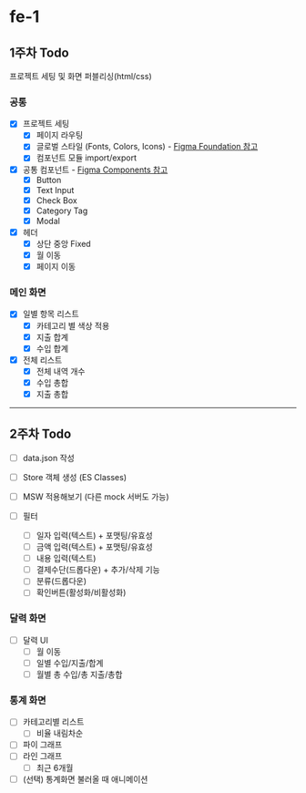 # fe-1

## 1주차 Todo

프로젝트 세팅 및 화면 퍼블리싱(html/css)

### 공통

- [x] 프로젝트 세팅
  - [x] 페이지 라우팅
  - [x] 글로벌 스타일 (Fonts, Colors, Icons) - [Figma Foundation 참고](https://www.figma.com/design/feQNFVR3cniIfF1u0DSqxM/WEB_%EA%B0%80%EA%B3%84%EB%B6%80%EC%84%9C%EB%B9%84%EC%8A%A4?node-id=9748-28199)
  - [x] 컴포넌트 모듈 import/export
- [x] 공통 컴포넌트 - [Figma Components 참고](https://www.figma.com/design/feQNFVR3cniIfF1u0DSqxM/WEB_%EA%B0%80%EA%B3%84%EB%B6%80%EC%84%9C%EB%B9%84%EC%8A%A4?node-id=41-67)
  - [x] Button
  - [x] Text Input
  - [x] Check Box
  - [x] Category Tag
  - [x] Modal
- [x] 헤더
  - [x] 상단 중앙 Fixed
  - [x] 월 이동
  - [x] 페이지 이동

### 메인 화면

- [x] 일별 항목 리스트
  - [x] 카테고리 별 색상 적용
  - [x] 지출 합계
  - [x] 수입 합계
- [x] 전체 리스트
  - [x] 전체 내역 개수
  - [x] 수입 총합
  - [x] 지출 총합

---

## 2주차 Todo

- [ ] data.json 작성
- [ ] Store 객체 생성 (ES Classes)
- [ ] MSW 적용해보기 (다른 mock 서버도 가능)

- [ ] 필터
  - [ ] 일자 입력(텍스트) + 포맷팅/유효성
  - [ ] 금액 입력(텍스트) + 포맷팅/유효성
  - [ ] 내용 입력(텍스트)
  - [ ] 결제수단(드롭다운) + 추가/삭제 기능
  - [ ] 분류(드롭다운)
  - [ ] 확인버튼(활성화/비활성화)

### 달력 화면

- [ ] 달력 UI
  - [ ] 월 이동
  - [ ] 일별 수입/지출/합계
  - [ ] 월별 총 수입/총 지출/총합

### 통계 화면

- [ ] 카테고리별 리스트
  - [ ] 비율 내림차순
- [ ] 파이 그래프
- [ ] 라인 그래프
  - [ ] 최근 6개월
- [ ] (선택) 통계화면 불러올 때 애니메이션
